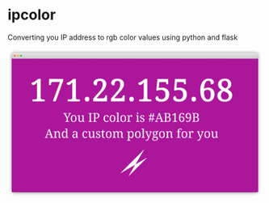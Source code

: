 # ipcolor
Converting you IP address to rgb color values using python and flask

![alt text](browsershot3.png "Example 1")

